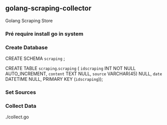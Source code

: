 ## golang-scraping-collector
Golang Scraping Store

### Pré require install go in system

### Create Database

CREATE SCHEMA `scraping` ;

CREATE TABLE `scraping`.`scraping` (
  `idscraping` INT NOT NULL AUTO_INCREMENT,
  `content` TEXT NULL,
  `source` VARCHAR(45) NULL,
  `date` DATETIME NULL,
  PRIMARY KEY (`idscraping`));

### Set Sources


### Collect Data

./collect.go
